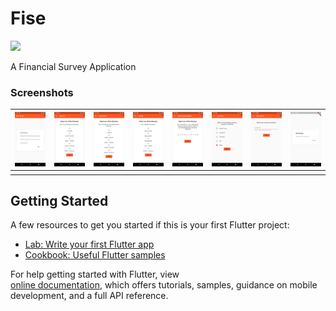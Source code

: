 # Fise

![](https://img.shields.io/badge/License-MIT-green.svg)

A Financial Survey Application 

### Screenshots
|![1](https://github.com/Davidodari/Fise/blob/develop/screenshots/1.png)|  ![2](https://github.com/Davidodari/Fise/blob/develop/screenshots/2.png)|![3](https://github.com/Davidodari/Fise/blob/develop/screenshots/3.png)|![4](https://github.com/Davidodari/Fise/blob/develop/screenshots/4.png)|![5](https://github.com/Davidodari/Fise/blob/develop/screenshots/5.png)|![6](https://github.com/Davidodari/Fise/blob/develop/screenshots/6.png)|![7](https://github.com/Davidodari/Fise/blob/develop/screenshots/7.png)|![8](https://github.com/Davidodari/Fise/blob/develop/screenshots/8.png)|
|:---:|:---:|:---:|:---:|:---:|:---:|:---:|:---:|
||||||||||
## Getting Started

A few resources to get you started if this is your first Flutter project:

- [Lab: Write your first Flutter app](https://flutter.io/docs/get-started/codelab)
- [Cookbook: Useful Flutter samples](https://flutter.io/docs/cookbook)

For help getting started with Flutter, view  
[online documentation](https://flutter.io/docs), which offers tutorials, 
samples, guidance on mobile development, and a full API reference.
